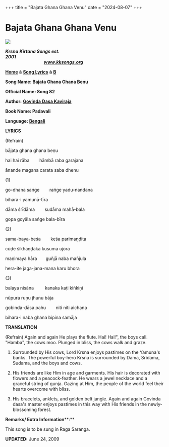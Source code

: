 +++
title = "Bajata Ghana Ghana Venu"
date = "2024-08-07"
+++

# Bajata Ghana Ghana Venu
[**![](http://kksongs.org/image_files/image002.jpg)**](http://kksongs.org/)

**_Krsna_** **_Kirtana Songs est. 2001_**                                                                                                                                                      **_www.kksongs.org_**

**[Home](http://kksongs.org/)** **à** **[Song Lyrics](http://kksongs.org/lyrics.html)** **à** **[B](http://kksongs.org/songs/song_b.html)**

**Song Name: Bajata Ghana Ghana Benu**

**Official Name: Song 82**

**Author:** [**Govinda** **Dasa Kaviraja**](http://kksongs.org/authors/list/govindadasa.html)

**Book Name: Padavali**

**Language: [Bengali](http://kksongs.org/language/list/bengali.html)**

**LYRICS**

(Refrain)

bājata ghana ghana beṇu

hai hai rāba        hāmbā raba garajana

ānande magana carata saba dhenu

(1)

go-dhana sańge        rańge yadu-nandana

bihara-i yamunā-tīra

dāma śrīdāma        sudāma mahā-bala

gopa goyāla sańge bala-bīra

(2)

sama-baya-beśa        keśa parimaṇḍita

cūḍe śikhaṇḍaka kusuma ujora

maṇimaya hāra       guñjā naba mañjula

hera-ite jaga-jana-mana karu bhora

(3)

balaya nisāna         kanaka kaṭi kińkiṇī

nūpura ruṇu jhunu bāja

gobinda-dāsa pahu        niti niti aichana

bihara-i naba ghana bipina samāja

**TRANSLATION**

(Refrain) Again and again He plays the flute. Hai! Hai!", the boys call. "Hamba", the cows moo. Plunged in bliss, the cows walk and graze.

1) Surrounded by His cows, Lord Krsna enjoys pastimes on the Yamuna's banks. The powerful boy-hero Krsna is surrounded by Dama, Sridama, Sudama, and the boys and cows.

2) His friends are like Him in age and garments. His hair is decorated with flowers and a peacock-feather. He wears a jewel necklace and a graceful string of gunja. Gazing at Him, the people of the world feel their hearts overcome with bliss.

3) His bracelets, anklets, and golden belt jangle. Again and again Govinda dasa's master enjoys pastimes in this way with His friends in the newly-blossoming forest.

**Remarks/ Extra Information****:**

This song is to be sung in Raga Saranga.

**UPDATED:** June 24, 2009